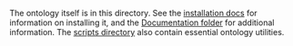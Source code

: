 The ontology itself is in this directory. See the [installation docs](../Documentation/INSTALL.md) for information
on installing it, and the [Documentation folder](../Documentation) for additional information. The [scripts directory](../scripts)
also contain essential ontology utilities.
